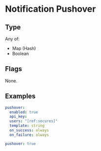 # Notification Pushover



## Type

Any of:

* Map (Hash)
* Boolean

## Flags

None.


## Examples

```yaml
pushover:
  enabled: true
  api_key: 
  users: "[ref:secures]"
  template: string
  on_success: always
  on_failure: always
```

```yaml
pushover: true

```
